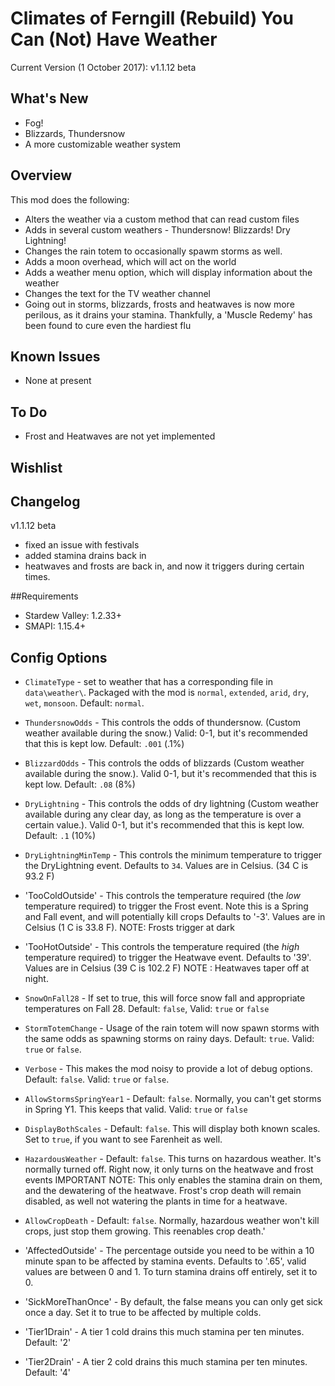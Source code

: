 ﻿# Climates of Ferngill (Rebuild) You Can (Not) Have Weather

Current Version (1 October 2017): v1.1.12 beta


## What's New

- Fog!
- Blizzards, Thundersnow
- A more customizable weather system
 
## Overview

This mod does the following:

- Alters the weather via a custom method that can read custom files
- Adds in several custom weathers - Thundersnow! Blizzards! Dry Lightning!
- Changes the rain totem to occasionally spawm storms as well.
- Adds a moon overhead, which will act on the world
- Adds a weather menu option, which will display information about the weather
- Changes the text for the TV weather channel
- Going out in storms, blizzards, frosts and heatwaves is now more perilous, as it drains your stamina. Thankfully, 
    a 'Muscle Redemy' has been found to cure even the hardiest flu

## Known Issues
- None at present

## To Do
- Frost and Heatwaves are not yet implemented

## Wishlist

## Changelog
v1.1.12 beta
- fixed an issue with festivals
- added stamina drains back in
- heatwaves and frosts are back in, and now it triggers during certain times.

##Requirements

- Stardew Valley: 1.2.33+
- SMAPI: 1.15.4+ 

## Config Options

- `ClimateType` - set to weather that has a corresponding file in `data\weather\`. Packaged with the mod is
`normal`, `extended`, `arid`, `dry`, `wet`, `monsoon`. Default: `normal`.

- `ThundersnowOdds` - This controls the odds of thundersnow. (Custom weather available during the snow.) Valid: 0-1, but it's 
recommended that this is kept low. Default: `.001` (.1%)

- `BlizzardOdds` - This controls the odds of blizzards (Custom weather available during the snow.). Valid 0-1, but it's 
recommended that this is kept low. Default: `.08` (8%)

- `DryLightning` - This controls the odds of dry lightning (Custom weather available during any clear day, as long as the temperature is 
over a certain value.). Valid 0-1, but it's recommended that this is kept low. Default: `.1` (10%)

- `DryLightningMinTemp` - This controls the minimum temperature to trigger the DryLightning event. 
  Defaults to `34`. Values are in Celsius. (34 C is 93.2 F)

- 'TooColdOutside' - This controls the temperature required (the *low* temperature required) to trigger the Frost event. Note this is a Spring and Fall event, and will potentially kill crops
  Defaults to '-3'. Values are in Celsius (1 C is 33.8 F). 
  NOTE: Frosts trigger at dark

- 'TooHotOutside' - This controls the temperature required (the *high* temperature required) to trigger the Heatwave event.
  Defaults to '39'. Values are in Celsius (39 C is 102.2 F)
  NOTE : Heatwaves taper off at night.

- `SnowOnFall28` - If set to true, this will force snow fall and appropriate temperatures on Fall 28. Default: `false`,
  Valid: `true` or `false`

- `StormTotemChange` - Usage of the rain totem will now spawn storms with the same odds as spawning storms on 
   rainy days. Default: `true`. Valid: `true` or `false`.

- `Verbose` - This makes the mod noisy to provide a lot of debug options. Default: `false`. Valid: `true` or `false`.

- `AllowStormsSpringYear1` - Default: `false`. Normally, you can't get storms in Spring Y1. This keeps that valid. Valid: `true` or 
 `false`

- `DisplayBothScales` - Default: `false`. This will display both known scales. Set to `true`, if you want to see Farenheit as well.

- `HazardousWeather` - Default: `false`. This turns on hazardous weather. It's normally turned off. Right now, it only turns on the heatwave and frost events
	IMPORTANT NOTE: This only enables the stamina drain on them, and the dewatering of the heatwave. Frost's crop death will remain disabled, 
	as well not watering the plants in time for a heatwave.

- `AllowCropDeath` - Default: `false`. Normally, hazardous weather won't kill crops, just stop them growing. This reenables crop death.'

- 'AffectedOutside' - The percentage outside you need to be within a 10 minute span to be affected by stamina events.
 Defaults to '.65', valid values are between 0 and 1. To turn stamina drains off entirely, set it to 0. 

 - 'SickMoreThanOnce' - By default, the false means you can only get sick once a day. Set it to true to be affected by multiple colds.

 - 'Tier1Drain' - A tier 1 cold drains this much stamina per ten minutes. Default: '2'

 - 'Tier2Drain' - A tier 2 cold drains this much stamina per ten minutes. Default: '4'
